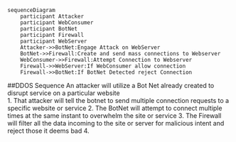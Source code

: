 ```mermaid
sequenceDiagram
    participant Attacker
    participant WebConsumer
    participant BotNet
    participant Firewall
    participant WebServer
    Attacker->>BotNet:Engage Attack on WebServer
    BotNet->>Firewall:Create and send mass connections to Webserver
    WebConsumer->>Firewall:Attempt Connection to Webserver
    Firewall->>WebServer:If WebConsumer allow connection
    Firewall->>BotNet:If BotNet Detected reject Connection
```

##DDOS Sequence
An attacker will utilize a Bot Net already created to disrupt service on a particular website</br>
	1. That attacker will tell the botnet to send multiple connection requests to a specific website or service
	2. The BotNet will attempt to connect multiple times at the same instant to overwhelm the site or service
	3. The Firewall will filter all the data incoming to the site or server for malicious intent and reject those it deems bad
	4.
